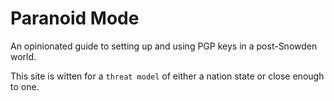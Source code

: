 # Paranoid Mode

An opinionated guide to setting up and using PGP keys in a post-Snowden world.

This site is witten for a `threat model` of either a nation state or close enough to one.
